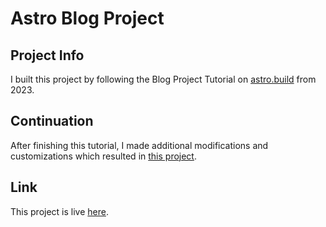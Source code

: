 # Astro Blog Project

##  Project Info

I built this project by following the Blog Project Tutorial on [astro.build](astro.build) from 2023.

## Continuation

After finishing this tutorial, I made additional modifications and customizations which resulted in [this project](https://github.com/davelongdev/astro-site-template).

## Link

This project is live [here](https://astro-blog-project-ten.vercel.app/).
